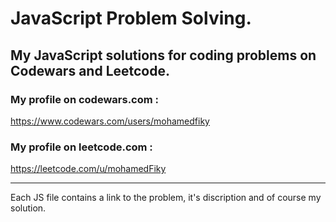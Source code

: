 # JavaScript Problem Solving.

## My JavaScript solutions for coding problems on Codewars and Leetcode.

### My profile on codewars.com :

https://www.codewars.com/users/mohamedfiky

### My profile on leetcode.com :

https://leetcode.com/u/mohamedFiky

--------------------------------------------------

Each JS file contains a link to the problem, it's discription and of course my solution.

